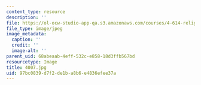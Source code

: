 ```yaml
---
content_type: resource
description: ''
file: https://ol-ocw-studio-app-qa.s3.amazonaws.com/courses/4-614-religious-architecture-and-islamic-cultures-fall-2002/97bc0839d7f2de1ba8b6e4836efee37a_4007.jpg
file_type: image/jpeg
image_metadata:
  caption: ''
  credit: ''
  image-alt: ''
parent_uid: 68abeaab-4eff-532c-e858-18d3ffb567bd
resourcetype: Image
title: 4007.jpg
uid: 97bc0839-d7f2-de1b-a8b6-e4836efee37a
---
```

